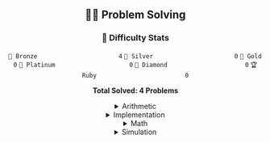 <div align="center">


## 🏃‍♂️ Problem Solving
### 🏅 Difficulty Stats
<div align="center">

`🥉 Bronze                      ` `4`
`🥈 Silver                      ` `0`
`🥇 Gold                        ` `0`
`💎 Platinum                    ` `0`
`👑 Diamond                     ` `0`
`🏆 Ruby                        ` `0`

**Total Solved: 4 Problems**
</div>

<details>
<summary>Arithmetic</summary>

<div align="center">

🥉 [나머지 (BOJ 3052)](CodingTestProject/3052/3052.cpp)

</div>
</details>

<details>
<summary>Implementation</summary>

<div align="center">

🥉 [바구니 뒤집기 (BOJ 10811)](CodingTestProject/10811/10811.cpp)

🥉 [공 바꾸기 (BOJ 10813)](CodingTestProject/10813/10813.cpp)

🥉 [과제 안 내신 분..? (BOJ 5597)](CodingTestProject/5597/5597.cpp)

</div>
</details>

<details>
<summary>Math</summary>

<div align="center">

🥉 [나머지 (BOJ 3052)](CodingTestProject/3052/3052.cpp)

</div>
</details>

<details>
<summary>Simulation</summary>

<div align="center">

🥉 [바구니 뒤집기 (BOJ 10811)](CodingTestProject/10811/10811.cpp)

🥉 [공 바꾸기 (BOJ 10813)](CodingTestProject/10813/10813.cpp)

</div>
</details>

</div>